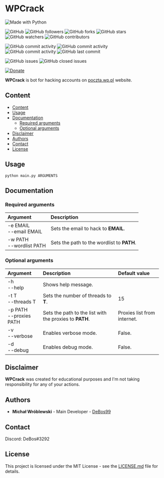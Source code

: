 # WPCrack

![Made with Python](https://img.shields.io/badge/made%20with-python-0.svg?color=cc2020&labelColor=ff3030&logo=python&logoColor=white&style=for-the-badge)

![GitHub](https://img.shields.io/github/license/DeBos99/wpcrack.svg?color=2020cc&labelColor=5050ff&style=for-the-badge)
![GitHub followers](https://img.shields.io/github/followers/DeBos99.svg?color=2020cc&labelColor=5050ff&style=for-the-badge)
![GitHub forks](https://img.shields.io/github/forks/DeBos99/wpcrack.svg?color=2020cc&labelColor=5050ff&style=for-the-badge)
![GitHub stars](https://img.shields.io/github/stars/DeBos99/wpcrack.svg?color=2020cc&labelColor=5050ff&style=for-the-badge)
![GitHub watchers](https://img.shields.io/github/watchers/DeBos99/wpcrack.svg?color=2020cc&labelColor=5050ff&style=for-the-badge)
![GitHub contributors](https://img.shields.io/github/contributors/DeBos99/wpcrack.svg?color=2020cc&labelColor=5050ff&style=for-the-badge)

![GitHub commit activity](https://img.shields.io/github/commit-activity/w/DeBos99/wpcrack.svg?color=ffaa00&labelColor=ffaa30&style=for-the-badge)
![GitHub commit activity](https://img.shields.io/github/commit-activity/m/DeBos99/wpcrack.svg?color=ffaa00&labelColor=ffaa30&style=for-the-badge)
![GitHub commit activity](https://img.shields.io/github/commit-activity/y/DeBos99/wpcrack.svg?color=ffaa00&labelColor=ffaa30&style=for-the-badge)
![GitHub last commit](https://img.shields.io/github/last-commit/DeBos99/wpcrack.svg?color=ffaa00&labelColor=ffaa30&style=for-the-badge)

![GitHub issues](https://img.shields.io/github/issues-raw/DeBos99/wpcrack.svg?color=cc2020&labelColor=ff3030&style=for-the-badge)
![GitHub closed issues](https://img.shields.io/github/issues-closed-raw/DeBos99/wpcrack.svg?color=10aa10&labelColor=30ff30&style=for-the-badge)

[![Donate](https://www.paypalobjects.com/en_US/i/btn/btn_donateCC_LG.gif)](https://www.paypal.com/cgi-bin/webscr?cmd=_s-xclick&hosted_button_id=NH8JV53DSVDMY)

**WPCrack** is bot for hacking accounts on [poczta.wp.pl](https://poczta.wp.pl/) website.

## Content

- [Content](#content)
- [Usage](#usage)
- [Documentation](#documentation)
  - [Required arguments](#required-arguments)
  - [Optional arguments](#optional-arguments)
- [Disclaimer](#disclaimer)
- [Authors](#authors)
- [Contact](#contact)
- [License](#license)

## Usage

`python main.py ARGUMENTS`

## Documentation

### Required arguments

| Argument                   | Description                                |
| :---                       | :---                                       |
| -e EMAIL<br>--email EMAIL  | Sets the email to hack to **EMAIL**.       |
| -w PATH<br>--wordlist PATH | Sets the path to the wordlist to **PATH**. |

### Optional arguments

| Argument                  | Description                                             | Default value               |
| :---                      | :---                                                    | :---                        |
| -h<br>--help              | Shows help message.                                     |                             |
| -t T<br>--threads T       | Sets the number of threads to **T**.                    | 15                          |
| -p PATH<br>--proxies PATH | Sets the path to the list with the proxies to **PATH**. | Proxies list from internet. |
| -v<br>--verbose           | Enables verbose mode.                                   | False.                      |
| -d<br>--debug             | Enables debug mode.                                     | False.                      |

## Disclaimer

**WPCrack** was created for educational purposes and I'm not taking responsibility for any of your actions.

## Authors

* **Michał Wróblewski** - Main Developer - [DeBos99](https://github.com/DeBos99)

## Contact

Discord: DeBos#3292

## License

This project is licensed under the MIT License - see the [LICENSE.md](LICENSE.md) file for details.
